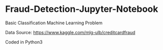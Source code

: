 # Fraud-Detection-Jupyter-Notebook
Basic Classification Machine Learning Problem

Data Source: https://www.kaggle.com/mlg-ulb/creditcardfraud

Coded in Python3
